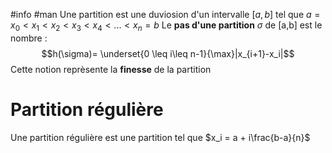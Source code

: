 #info #man
Une partition est une duviosion d'un intervalle $[a,b]$ tel que
$a=x_0<x_1<x_2<x_3<x_4<...<x_n=b$
Le __pas d'une partition__ $\sigma$ de [a,b] est le nombre :
$$h(\sigma)= \underset{0 \leq i\leq n-1}{\max}|x_{i+1}-x_i|$$
Cette notion reprèsente la __finesse__ de la partition
# Partition régulière
Une partition régulière est une partition tel que $x_i = a + i\frac{b-a}{n}$